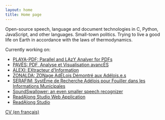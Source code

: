 ```yaml
---
layout: home
title: Home page
---
```


Open-source speech, language and document technologies in C, Python,
JavaScript, and other languages.  Small-town politics.  Trying to live
a good life on Earth in accordance with the laws of thermodynamics.

Currently working on:

- [PLAYA-PDF: Parallel and LAzY Analyer for PDFs](https://github.com/dhdaines/playa)
- [PAVÉS: PDF, Analyse et Visualisation avancÉS](https://github.com/dhdaines/paves)
- [ALEXI: EXtracteur d'Information](https://github.com/dhdaines/alexi)
- [ZONALDA: ZONage AdÉLois Démontré aux Adélois.e.s](https://github.com/dhdaines/alexi)
- [SERAFIM: SystÈme de Recherche Adélois pour Fouiller dans les Informations Municipales](https://github.com/dhdaines/serafim)
- [SoundSwallower: an even smaller speech recognizer](https://github.com/ReadAlongs/SoundSwallower)
- [ReadAlong Studio Web Application](https://github.com/ReadAlongs/Web-Component)
- [ReadAlong Studio](https://github.com/ReadAlongs/Studio)

[CV (en français)](https://docs.google.com/document/d/13xnsEagX5vZ51MmQlKzWiAkqLm8K1ai0FsMilcMuYrM)

